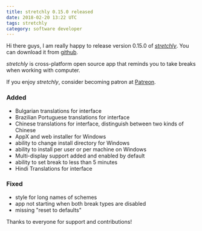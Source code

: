 ```yaml
---
title: stretchly 0.15.0 released
date: 2018-02-20 13:22 UTC
tags: stretchly
category: software developer
---
```


Hi there guys, I am really happy to release version 0.15.0 of [*stretchly*](/stretchly). You can download it from [github](https://github.com/hovancik/stretchly/releases/tag/v0.15.0).

*stretchly* is cross-platform open source app that reminds you to take breaks when working with computer.

If you enjoy *stretchly*, consider becoming patron at [Patreon](https://www.patreon.com/hovancik).

### Added
 - Bulgarian translations for interface
 - Brazilian Portuguese translations for interface
 - Chinese translations for interface, distinguish between two kinds of Chinese
 - AppX and web installer for Windows
 - ability to change install directory for Windows
 - ability to install per user or per machine on Windows
 - Multi-display support added and enabled by default
 - ability to set break to less than 5 minutes
 - Hindi Translations for interface

### Fixed
 - style for long names of schemes
 - app not starting when both break types are disabled
 - missing "reset to defaults"

Thanks to everyone for support and contributions!
